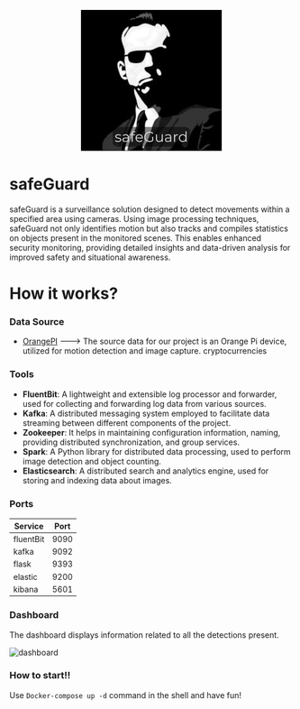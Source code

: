 <p align="center">
  <img src="images/logo_resized.png" alt="progettotap" />
</p>

# safeGuard
safeGuard is a surveillance solution designed to detect movements within a specified area using cameras. Using image processing techniques, safeGuard not only identifies motion but also tracks and compiles statistics on objects present in the monitored scenes. This enables enhanced security monitoring, providing detailed insights and data-driven analysis for improved safety and situational awareness.

# How it works?



### Data Source 
  - [OrangePI](http://www.orangepi.org/html/hardWare/computerAndMicrocontrollers/details/orange-pi-3-LTS.html) ---> The source data for our project is an Orange Pi device, utilized for motion detection and image capture.
 cryptocurrencies
  
  
### Tools
- **FluentBit**: A lightweight and extensible log processor and forwarder, used for collecting and forwarding log data from various sources.
- **Kafka**: A distributed messaging system employed to facilitate data streaming between different components of the project.
- **Zookeeper**: It helps in maintaining configuration information, naming, providing distributed synchronization, and group services.
- **Spark**: A Python library for distributed data processing, used to perform image detection and object counting.
- **Elasticsearch**: A distributed search and analytics engine, used for storing and indexing data about images.

### Ports
  | Service   | Port      |
  |-----------|-----------|
  | fluentBit | 9090      |
  | kafka     | 9092      |
  | flask     | 9393      |
  | elastic   | 9200      |
  | kibana    | 5601      |

 
 ### Dashboard
 The dashboard displays information related to all the detections present.
 
 ![dashboard]()



### How to start!!

Use `Docker-compose up -d` command  in the shell and have fun!
